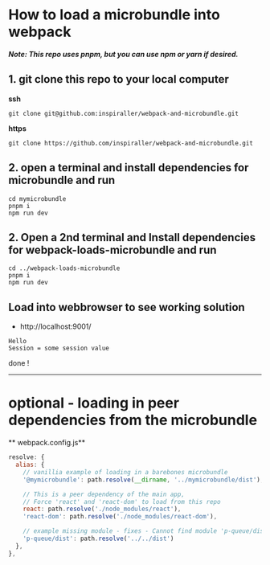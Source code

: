 # How to load a microbundle into webpack
***Note: This repo uses pnpm, but you can use npm or yarn if desired.***

## 1. git clone this repo to your local computer

**ssh**
```
git clone git@github.com:inspiraller/webpack-and-microbundle.git
```

**https**
```
git clone https://github.com/inspiraller/webpack-and-microbundle.git
```

## 2. open a terminal and install dependencies for microbundle and run
```
cd mymicrobundle
pnpm i
npm run dev
```

## 2. Open a 2nd terminal and Install dependencies for webpack-loads-microbundle and run
```
cd ../webpack-loads-microbundle
pnpm i
npm run dev
```

## Load into webbrowser to see working solution
- http://localhost:9001/

```
Hello
Session = some session value
```

done !

---

# optional - loading in peer dependencies from the microbundle
** webpack.config.js**
```javascript
resolve: {
  alias: {
    // vanillia example of loading in a barebones microbundle
    '@mymicrobundle': path.resolve(__dirname, '../mymicrobundle/dist'),

    // This is a peer dependency of the main app,
    // Force 'react' and 'react-dom' to load from this repo
    react: path.resolve('./node_modules/react'),
    'react-dom': path.resolve('./node_modules/react-dom'),

    // example missing module - fixes - Cannot find module 'p-queue/dist'
    'p-queue/dist': path.resolve('../../dist')
  },
},
```
